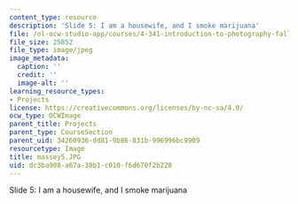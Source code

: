 ```yaml
---
content_type: resource
description: 'Slide 5: I am a housewife, and I smoke marijuana'
file: /ol-ocw-studio-app/courses/4-341-introduction-to-photography-fall-2002/dc3ba908a67a38b1c010f6d670f2b228_massey5.JPG
file_size: 25852
file_type: image/jpeg
image_metadata:
  caption: ''
  credit: ''
  image-alt: ''
learning_resource_types:
- Projects
license: https://creativecommons.org/licenses/by-nc-sa/4.0/
ocw_type: OCWImage
parent_title: Projects
parent_type: CourseSection
parent_uid: 34260936-dd81-9b86-831b-996996bc9909
resourcetype: Image
title: massey5.JPG
uid: dc3ba908-a67a-38b1-c010-f6d670f2b228
---
```

Slide 5: I am a housewife, and I smoke marijuana